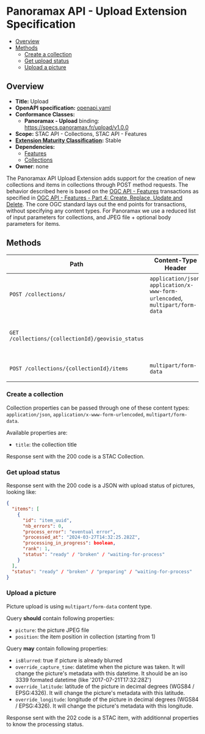 # Panoramax API - Upload Extension Specification

- [Overview](#overview)
- [Methods](#methods)
  - [Create a collection](#create-a-collection)
  - [Get upload status](#get-upload-status)
  - [Upload a picture](#upload-a-picture)

## Overview

- **Title:** Upload
- **OpenAPI specification:** [openapi.yaml](openapi.yaml)
- **Conformance Classes:**
  - **Panoramax - Upload** binding: <https://specs.panoramax.fr/upload/v1.0.0>
- **Scope:** STAC API - Collections, STAC API - Features
- **[Extension Maturity Classification](https://github.com/radiantearth/stac-api-spec/tree/main/README.md#maturity-classification):** Stable
- **Dependencies:**
  - [Features](https://github.com/radiantearth/stac-api-spec/tree/v1.0.0/ogcapi-features)
  - [Collections](https://github.com/radiantearth/stac-api-spec/tree/v1.0.0/collections)
- **Owner**: none

The Panoramax API Upload Extension adds support for the creation of new collections and items in collections through POST method requests.
The behavior described here is based on the [OGC API - Features](https://ogcapi.ogc.org/features/) transactions
as specified in [OGC API - Features - Part 4: Create, Replace, Update and Delete](http://docs.opengeospatial.org/DRAFTS/20-002.html).
The core OGC standard lays out the end points for transactions, without specifying any content types.
For Panoramax we use a reduced list of input parameters for collections, and JPEG file + optional body parameters for items.

## Methods

| Path                                              | Content-Type Header                                                            | Body                     | Success Status | Description                                    |
|---------------------------------------------------|--------------------------------------------------------------------------------|--------------------------|----------------|------------------------------------------------|
| `POST /collections/`                              | `application/json`, `application/x-www-form-urlencoded`, `multipart/form-data` | post Collection          | 200            | Adds a new collection.                         |
| `GET /collections/{collectionId}/geovisio_status` |                                                                                |                          | 200            | Retrieve upload status of items in collection. |
| `POST /collections/{collectionId}/items`          | `multipart/form-data`                                                          | JPEG file and parameters | 202            | Adds a new item in a collection.               |

### Create a collection

Collection properties can be passed through one of these content types: `application/json`, `application/x-www-form-urlencoded`, `multipart/form-data`.

Available properties are:
- `title`: the collection title

Response sent with the 200 code is a STAC Collection.

### Get upload status

Response sent with the 200 code is a JSON with upload status of pictures, looking like:

```json
{
  "items": [
    {
      "id": "item_uuid",
      "nb_errors": 0,
      "process_error": "eventual error",
      "processed_at": "2024-03-27T14:32:25.282Z",
      "processing_in_progress": boolean,
      "rank": 1,
      "status": "ready" / "broken" / "waiting-for-process"
    }
  ],
  "status": "ready" / "broken" / "preparing" / "waiting-for-process"
}
```

### Upload a picture

Picture upload is using `multipart/form-data` content type.

Query **should** contain following properties:
- `picture`: the picture JPEG file
- `position`: the item position in collection (starting from 1)

Query **may** contain following properties:
- `isBlurred`: true if picture is already blurred
- `override_capture_time`: datetime when the picture was taken.
It will change the picture's metadata with this datetime.
It should be an iso 3339 formated datetime (like '2017-07-21T17:32:28Z')
- `override_latitude`: latitude of the picture in decimal degrees (WGS84 / EPSG:4326). It will change the picture's metadata with this latitude.
- `override_longitude`: longitude of the picture in decimal degrees (WGS84 / EPSG:4326). It will change the picture's metadata with this longitude.

Response sent with the 202 code is a STAC item, with additionnal properties to know the processing status.
